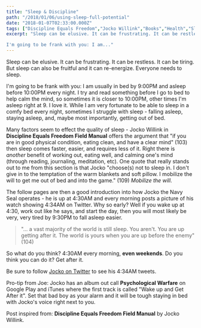 ```yaml
---
title: "Sleep & Discipline"
path: "/2018/01/06/using-sleep-full-potential"
date: "2018-01-07T02:33:00.000Z"
tags: ["Discipline Equals Freedom","Jocko Willink","Books","Health","Sleep"]
excerpt: "Sleep can be elusive. It can be frustrating. It can be restless. It can be tiring. But sleep can also be fruitful and it can re-energize. Everyone needs to sleep.

I'm going to be frank with you: I am..."
---
```


Sleep can be elusive. It can be frustrating. It can be restless. It can be tiring. But sleep can also be fruitful and it can re-energize. Everyone needs to sleep.

I'm going to be frank with you: I am usually in bed by 9:00PM and asleep before 10:00PM every night. I try and read something before I go to bed to help calm the mind, so sometimes it is closer to 10:00PM, other times I'm asleep right at 9. I love it. While I am very fortunate to be able to sleep in a comfy bed every night, sometimes I struggle with sleep - falling asleep, staying asleep, and, maybe most importantly, getting out of bed.

Many factors seem to effect the quality of sleep - Jocko Willink in **Discipline Equals Freedom Field Manual** offers the argument that "if you are in good physical condition, eating clean, and have a clear mind" (103) then sleep comes faster, easier, and requires less of it. Right there is *another* benefit of working out, eating well, and calming one's mind (through reading, journaling, meditation, etc). One quote that really stands out to me from this section is that Jocko "choose(s) not to sleep in. I don't give in to the temptation of the warm blankets and soft pillow. I mobilize the will to get me out of bed and into the game." (109) *Mobilize the will.*

The follow pages are then a good introduction into how Jocko the Navy Seal operates - he is up at 4:30AM and every morning posts a picture of his watch showing 4:34AM on Twitter. Why so early? Well if you wake up at 4:30, work out like he says, and start the day, then you will most likely be very, very tired by 9:30PM to fall asleep easier.

> "... a vast majority of the world is still sleep. You aren't. You are up getting after it. The world is yours when you are up before the enemy" (104)

So what do you think? 4:30AM every morning, **even weekends**. Do you think you can do it? Get after it.

Be sure to follow [Jocko on Twitter](http://twitter.com/@jockowillink) to see his 4:34AM tweets.

Pro-tip from Joe: Jocko has an album out call **Psychological Warfare** on Google Play and iTunes where the first track is called "Wake up and Get After it". Set that bad boy as your alarm and it will be tough staying in bed with Jocko's voice right next to you.

Post inspired from: **Discipline Equals Freedom Field Manual** by Jocko Willink.
